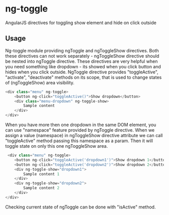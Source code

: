 # ng-toggle
AngularJS directives for toggling show element and hide on click outside

## Usage

Ng-toggle module providing ngToggle and ngToggleShow directives. Both these directives can not work
separately - ngToggleShow directive should be nested into ngToggle directive. These directives
are very helpful when you need something like dropdown - its showed when you click button and hides when you
click outside. NgToggle directive provides "toggleActive", "activate", "deactivate" methods on its scope,
that is used to change states of (ngToggleShow) area visibility.

```javascript
<div class="menu" ng-toggle>
    <button ng-click="toggleActive()">Show dropdown</button>
    <div class="menu-dropdown" ng-toggle-show>
        Sample content
    </div>
</div>
```

When you have more then one dropdown in the same DOM element, you can use "namespace" feature provided
by ngToggle directive. When we assign a value (namespace) in ngToggleShow directive attribute we can call
"toggleActive" method passing this namespace as a param. Then it will toggle state on only this one ngToggleShow area.

```javascript
 <div class="menu" ng-toggle>
    <button ng-click="toggleActive('dropdown1')">Show dropdown 1</button>
    <button ng-click="toggleActive('dropdown2')">Show dropdown 2</button>
    <div ng-toggle-show="dropdown1">
        Sample content 1
    </div>
    <div ng-toggle-show="dropdown2">
        Sample content 2
    </div>
</div>
```

Checking current state of ngToggle can be done with "isActive" method.